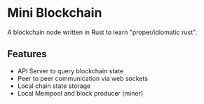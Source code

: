 # Mini Blockchain
A blockchain node written in Rust to learn "proper/idiomatic rust".

## Features
 - API Server to query blockchain state
 - Peer to peer communication via web sockets
 - Local chain state storage
 - Local Mempool and block producer (miner)
